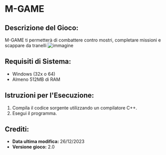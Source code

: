 # M-GAME

## Descrizione del Gioco:
M-GAME ti permetterà di combattere contro mostri, completare missioni e scappare da tranelli
![immagine](https://github.com/agitato1/m-game/assets/152632273/46855987-2fb3-4c50-be9d-0f6f9f6c02c8)

## Requisiti di Sistema:
- Windows (32x o 64)
- Almeno 512MB di RAM 

## Istruzioni per l'Esecuzione:
1. Compila il codice sorgente utilizzando un compilatore C++.
2. Esegui il programma.

## Crediti:
- **Data ultima modifica:** 26/12/2023
- **Versione gioco:** 2.0
